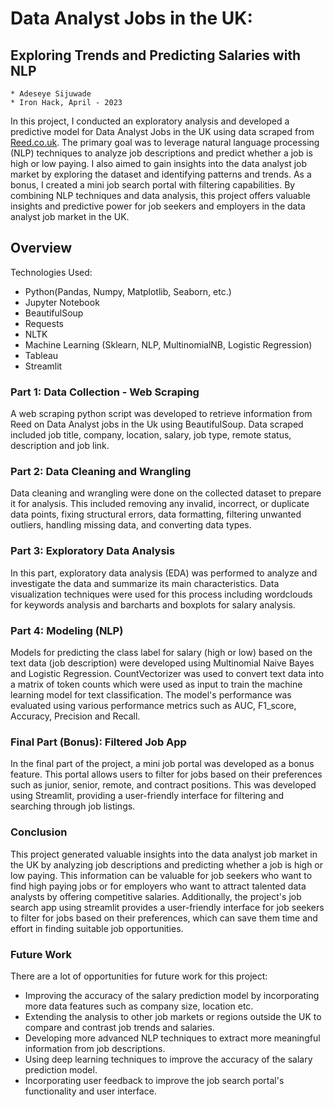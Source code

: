 # Data Analyst Jobs in the UK: 
## Exploring Trends and Predicting Salaries with NLP

    * Adeseye Sijuwade
    * Iron Hack, April - 2023

In this project, I conducted an exploratory analysis and developed a predictive model for Data Analyst Jobs in the UK using data scraped from [Reed.co.uk](https://www.reed.co.uk). The primary goal was to leverage natural language processing (NLP) techniques to analyze job descriptions and predict whether a job is high or low paying. I also aimed to gain insights into the data analyst job market by exploring the dataset and identifying patterns and trends. As a bonus, I created a mini job search portal with filtering capabilities. By combining NLP techniques and data analysis, this project offers valuable insights and predictive power for job seekers and employers in the data analyst job market in the UK.

## Overview
Technologies Used: 
  * Python(Pandas, Numpy, Matplotlib, Seaborn, etc.)
  * Jupyter Notebook
  * BeautifulSoup
  * Requests
  * NLTK
  * Machine Learning (Sklearn, NLP, MultinomialNB, Logistic Regression)
  * Tableau
  * Streamlit

### Part 1: Data Collection - Web Scraping
A web scraping python script was developed to retrieve information from Reed on Data Analyst jobs in the Uk using BeautifulSoup. Data scraped included job title, company, location, salary, job type, remote status, description and job link.

### Part 2: Data Cleaning and Wrangling
Data cleaning and wrangling were done on the collected dataset to prepare it for analysis. This included removing any invalid, incorrect, or duplicate data points, fixing structural errors, data formatting, filtering unwanted outliers, handling missing data, and converting data types.

### Part 3: Exploratory Data Analysis
In this part, exploratory data analysis (EDA) was performed to analyze and investigate the data and summarize its main characteristics. Data visualization techniques were used for this process including wordclouds for keywords analysis and barcharts and boxplots for salary analysis. 

### Part 4: Modeling (NLP)
Models for predicting the class label for salary (high or low) based on the text data (job description) were developed using Multinomial Naive Bayes and Logistic Regression. CountVectorizer was used to convert text data into a matrix of token counts which were used as input to train the machine learning model for text classification. The model's performance was evaluated using various performance metrics such as AUC, F1_score, Accuracy, Precision and Recall.

### Final Part (Bonus): Filtered Job App
In the final part of the project, a mini job portal was developed as a bonus feature. This portal allows users to filter for jobs based on their preferences such as junior, senior, remote, and contract positions. This was developed using Streamlit, providing a user-friendly interface for filtering and searching through job listings.

### Conclusion
This project generated valuable insights into the data analyst job market in the UK by analyzing job descriptions and predicting whether a job is high or low paying. This information can be valuable for job seekers who want to find high paying jobs or for employers who want to attract talented data analysts by offering competitive salaries. Additionally, the project's job search app using streamlit provides a user-friendly interface for job seekers to filter for jobs based on their preferences, which can save them time and effort in finding suitable job opportunities. 

### Future Work
There are a lot of opportunities for future work for this project:
  * Improving the accuracy of the salary prediction model by incorporating more data features such as company size, location etc.
  * Extending the analysis to other job markets or regions outside the UK to compare and contrast job trends and salaries.
  * Developing more advanced NLP techniques to extract more meaningful information from job descriptions.
  * Using deep learning techniques to improve the accuracy of the salary prediction model. 
  * Incorporating user feedback to improve the job search portal's functionality and user interface.
